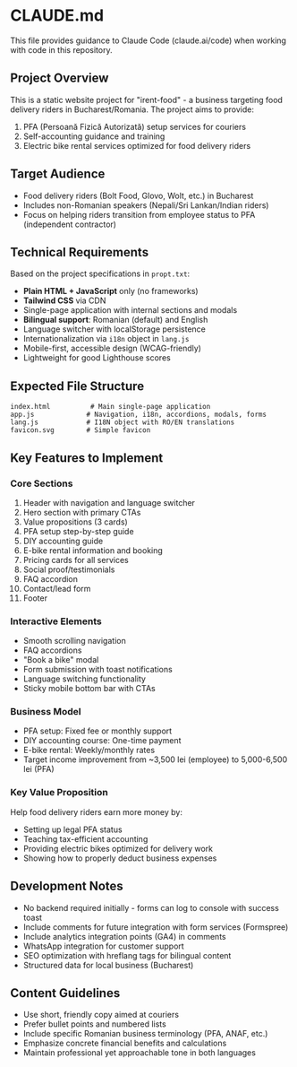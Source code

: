 # CLAUDE.md

This file provides guidance to Claude Code (claude.ai/code) when working with code in this repository.

## Project Overview

This is a static website project for "irent-food" - a business targeting food delivery riders in Bucharest/Romania. The project aims to provide:

1. PFA (Persoană Fizică Autorizată) setup services for couriers
2. Self-accounting guidance and training 
3. Electric bike rental services optimized for food delivery riders

## Target Audience

- Food delivery riders (Bolt Food, Glovo, Wolt, etc.) in Bucharest
- Includes non-Romanian speakers (Nepali/Sri Lankan/Indian riders)
- Focus on helping riders transition from employee status to PFA (independent contractor)

## Technical Requirements

Based on the project specifications in `propt.txt`:

- **Plain HTML + JavaScript** only (no frameworks)
- **Tailwind CSS** via CDN
- Single-page application with internal sections and modals
- **Bilingual support**: Romanian (default) and English
- Language switcher with localStorage persistence
- Internationalization via `i18n` object in `lang.js`
- Mobile-first, accessible design (WCAG-friendly)
- Lightweight for good Lighthouse scores

## Expected File Structure

```
index.html          # Main single-page application
app.js             # Navigation, i18n, accordions, modals, forms
lang.js            # I18N object with RO/EN translations
favicon.svg        # Simple favicon
```

## Key Features to Implement

### Core Sections
1. Header with navigation and language switcher
2. Hero section with primary CTAs
3. Value propositions (3 cards)
4. PFA setup step-by-step guide
5. DIY accounting guide
6. E-bike rental information and booking
7. Pricing cards for all services
8. Social proof/testimonials
9. FAQ accordion
10. Contact/lead form
11. Footer

### Interactive Elements
- Smooth scrolling navigation
- FAQ accordions
- "Book a bike" modal
- Form submission with toast notifications
- Language switching functionality
- Sticky mobile bottom bar with CTAs

### Business Model
- PFA setup: Fixed fee or monthly support
- DIY accounting course: One-time payment
- E-bike rental: Weekly/monthly rates
- Target income improvement from ~3,500 lei (employee) to 5,000-6,500 lei (PFA)

### Key Value Proposition
Help food delivery riders earn more money by:
- Setting up legal PFA status
- Teaching tax-efficient accounting
- Providing electric bikes optimized for delivery work
- Showing how to properly deduct business expenses

## Development Notes

- No backend required initially - forms can log to console with success toast
- Include comments for future integration with form services (Formspree)
- Include analytics integration points (GA4) in comments
- WhatsApp integration for customer support
- SEO optimization with hreflang tags for bilingual content
- Structured data for local business (Bucharest)

## Content Guidelines

- Use short, friendly copy aimed at couriers
- Prefer bullet points and numbered lists
- Include specific Romanian business terminology (PFA, ANAF, etc.)
- Emphasize concrete financial benefits and calculations
- Maintain professional yet approachable tone in both languages